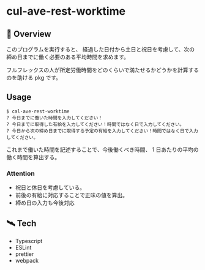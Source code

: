 # cul-ave-rest-worktime

## 📝 Overview

このプログラムを実行すると、
経過した日付から土日と祝日を考慮して、次の締め日までに働く必要のある平均時間を求めます。

フルフレックスの人が所定労働時間をどのくらいで満たせるかどうかを計算するのを助ける pkg です。

## Usage

```
$ cal-ave-rest-worktime
? 今日までに働いた時間を入力してください！
? 今日までに取得した有給を入力してください！時間ではなく日で入力してください。
? 今日から次の締め日までに取得する予定の有給を入力してください！時間ではなく日で入力してください。
```

これまで働いた時間を記述することで、今後働くべき時間、
1 日あたりの平均の働く時間を算出する。

### Attention

- 祝日と休日を考慮している。
- 前後の有給に対応することで正味の値を算出。
- 締め日の入力も今後対応

## 🛰 Tech

- Typescript
- ESLint
- prettier
- webpack
